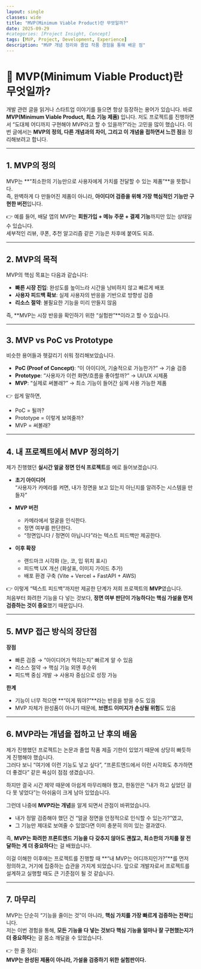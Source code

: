 ```yaml
---
layout: single
classes: wide
title: "MVP(Minimum Viable Product)란 무엇일까?"
date: 2025-09-29
#categories: [Project Insight, Concept]
tags: [MVP, Project, Development, Experience]
description: "MVP 개념 정리와 졸업 작품 경험을 통해 배운 점"
---
```


# 🚀 MVP(Minimum Viable Product)란 무엇일까?

개발 관련 글을 읽거나 스타트업 이야기를 들으면 항상 등장하는 용어가 있습니다. 바로 **MVP(Minimum Viable Product, 최소 기능 제품)** 입니다. 저도 프로젝트를 진행하면서 “도대체 어디까지 구현해야 MVP라고 할 수 있을까?”라는 고민을 많이 했습니다. 이번 글에서는 **MVP의 정의, 다른 개념과의 차이, 그리고 이 개념을 접하면서 느낀 점**을 정리해보려고 합니다.  

---

## 1. MVP의 정의
MVP는 **“최소한의 기능만으로 사용자에게 가치를 전달할 수 있는 제품”**을 뜻합니다.  
즉, 완벽하게 다 만들어진 제품이 아니라, **아이디어 검증을 위해 가장 핵심적인 기능만 구현한 버전**입니다.  

👉 예를 들어, 배달 앱의 MVP는 **회원가입 + 메뉴 주문 + 결제 기능**까지만 있는 상태일 수 있습니다.  
세부적인 리뷰, 쿠폰, 추천 알고리즘 같은 기능은 차후에 붙여도 되죠.  

---

## 2. MVP의 목적
MVP의 핵심 목표는 다음과 같습니다:

- **빠른 시장 진입**: 완성도를 높이느라 시간을 낭비하지 않고 빠르게 배포  
- **사용자 피드백 확보**: 실제 사용자의 반응을 기반으로 방향성 검증  
- **리소스 절약**: 불필요한 기능을 미리 만들지 않음  

즉, **MVP는 시장 반응을 확인하기 위한 “실험판”**이라고 할 수 있습니다.  

---

## 3. MVP vs PoC vs Prototype
비슷한 용어들과 헷갈리기 쉬워 정리해보았습니다.

- **PoC (Proof of Concept)**: “이 아이디어, 기술적으로 가능한가?” → 기술 검증  
- **Prototype**: “사용자가 이런 화면/흐름을 좋아할까?” → UI/UX 시제품  
- **MVP**: “실제로 써볼래?” → 최소 기능이 들어간 실제 사용 가능한 제품  

👉 쉽게 말하면,  
- PoC = 될까?  
- Prototype = 이렇게 보여줄까?  
- MVP = 써볼래?  

---

## 4. 내 프로젝트에서 MVP 정의하기
제가 진행했던 **실시간 얼굴 정면 인식 프로젝트**를 예로 들어보겠습니다.

- **초기 아이디어**  
  “사용자가 카메라를 켜면, 내가 정면을 보고 있는지 아닌지를 알려주는 시스템을 만들자”  

- **MVP 버전**  
  - 카메라에서 얼굴을 인식한다.  
  - 정면 여부를 판단한다.  
  - “정면입니다 / 정면이 아닙니다”라는 텍스트 피드백만 제공한다.  

- **이후 확장**  
  - 랜드마크 시각화 (눈, 코, 입 위치 표시)  
  - 피드백 UX 개선 (화살표, 이미지 가이드 추가)  
  - 배포 환경 구축 (Vite + Vercel + FastAPI + AWS)  

👉 이렇게 “텍스트 피드백”까지만 제공한 단계가 저희 프로젝트의 **MVP**였습니다.  
처음부터 화려한 기능을 다 넣는 것보다, **정면 여부 판단이 가능하다는 핵심 가설을 먼저 검증하는 것이 중요**했기 때문입니다.  

---

## 5. MVP 접근 방식의 장단점

**장점**  
- 빠른 검증 → “아이디어가 먹히는지” 빠르게 알 수 있음  
- 리소스 절약 → 핵심 기능 외엔 후순위  
- 피드백 중심 개발 → 사용자 중심으로 성장 가능  

**한계**  
- 기능이 너무 적으면 **“이게 뭐야?”**라는 반응을 받을 수도 있음  
- MVP 자체가 완성품이 아니기 때문에, **브랜드 이미지가 손상될 위험**도 있음  

---

## 6. MVP라는 개념을 접하고 난 후의 배움
제가 진행했던 프로젝트는 논문과 졸업 작품 제출 기한이 있었기 때문에 상당히 빠듯하게 진행해야 했습니다.  
그러다 보니 “여기에 이런 기능도 넣고 싶다”, “프론트엔드에서 이런 시각화도 추가하면 더 좋겠다” 같은 욕심이 점점 생겼습니다.  

하지만 결국 시간 제약 때문에 아쉽게 마무리해야 했고, 한동안은 “내가 하고 싶었던 걸 다 못 넣었다”는 아쉬움이 크게 남아 있었습니다.  

그런데 나중에 **MVP라는 개념**을 알게 되면서 관점이 바뀌었습니다.  
- 내가 정말 검증해야 했던 건 “얼굴 정면을 안정적으로 인식할 수 있는가?”였고,  
- 그 기능만 제대로 보여줄 수 있었다면 이미 충분히 의미 있는 결과였다.  

즉, **MVP는 화려한 프론트엔드 기능을 다 갖추지 않아도 괜찮고, 최소한의 가치를 잘 전달하는 게 더 중요하다**는 걸 배웠습니다.  

이걸 이해한 이후에는 프로젝트를 진행할 때 **“내 MVP는 어디까지인가?”**를 먼저 정의하고, 거기에 집중하는 습관을 가지게 되었습니다. 앞으로 개발자로서 프로젝트를 설계하고 실행할 때도 큰 기준점이 될 것 같습니다.  

---

## 7. 마무리
MVP는 단순히 “기능을 줄이는 것”이 아니라, **핵심 가치를 가장 빠르게 검증하는 전략**입니다.  
저는 이번 경험을 통해, **모든 기능을 다 넣는 것보다 핵심 기능을 얼마나 잘 구현했는지가 더 중요하다**는 걸 몸소 깨달을 수 있었습니다.  

👉 한 줄 정리:  
**MVP는 완성된 제품이 아니라, 가설을 검증하기 위한 실험판이다.**  